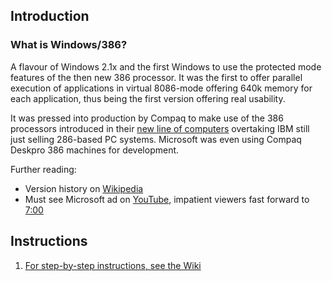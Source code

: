 ## Introduction

### What is Windows/386?

A flavour of Windows 2.1x and the first Windows to use the protected mode features of the then new 386 processor. It was the first to offer parallel execution of applications in virtual 8086-mode offering 640k memory for each application, thus being the first version offering real usability.

It was pressed into production by Compaq to make use of the 386 processors introduced in their [new line of computers](https://dfarq.homeip.net/compaq-deskpro-386/) overtaking IBM still just selling 286-based PC systems. Microsoft was even using Compaq Deskpro 386 machines for development.

Further reading:
* Version history on [Wikipedia](https://en.wikipedia.org/wiki/Windows_2.1x)
* Must see Microsoft ad on [YouTube](https://www.youtube.com/watch?v=noEHHB6rnMI), impatient viewers fast forward to [7:00](https://youtu.be/noEHHB6rnMI?si=xcVOERWUil3VQsEx&t=420)

## Instructions

1. [For step-by-step instructions, see the Wiki](https://github.com/retro-speccy/Windows386-playground/wiki)
